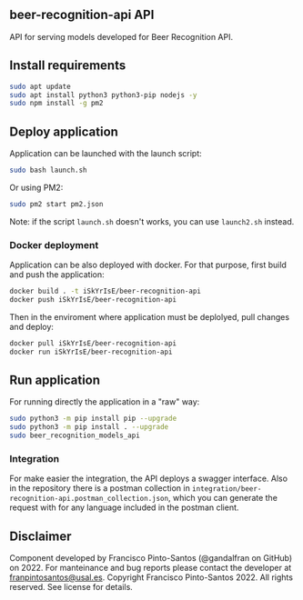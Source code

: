 ## beer-recognition-api API

API for serving models developed for Beer Recognition API.


## Install requirements

```bash
sudo apt update
sudo apt install python3 python3-pip nodejs -y
sudo npm install -g pm2
```

## Deploy application

Application can be launched with the launch script:

```bash
sudo bash launch.sh
```

Or using PM2:
```bash
sudo pm2 start pm2.json
```

Note: if the script `launch.sh` doesn't works, you can use `launch2.sh` instead.

### Docker deployment

Application can be also deployed with docker. For that purpose, first build and push the application:

```bash
docker build . -t iSkYrIsE/beer-recognition-api
docker push iSkYrIsE/beer-recognition-api
```

Then in the enviroment where application must be deplolyed, pull changes and deploy:

```bash
docker pull iSkYrIsE/beer-recognition-api
docker run iSkYrIsE/beer-recognition-api
```

## Run application

For running directly the application in a "raw" way:
```bash
sudo python3 -m pip install pip --upgrade
sudo python3 -m pip install . --upgrade
sudo beer_recognition_models_api
```

### Integration

For make easier the integration, the API deploys a swagger interface. Also in the repository there is a postman collection in `integration/beer-recognition-api.postman_collection.json`, which you can generate the request with for any language included in the postman client.

## Disclaimer

Component developed by Francisco Pinto-Santos (@gandalfran on GitHub) on 2022. For manteinance and bug reports please contact the developer at franpintosantos@usal.es.
Copyright Francisco Pinto-Santos 2022. All rights reserved. See license for details.
